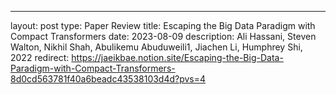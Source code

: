 ---
layout: post
type: Paper Review
title: Escaping the Big Data Paradigm with Compact Transformers
date: 2023-08-09
description: Ali Hassani, Steven Walton, Nikhil Shah, Abulikemu Abuduweili1, Jiachen Li, Humphrey Shi, 2022
redirect: https://jaeikbae.notion.site/Escaping-the-Big-Data-Paradigm-with-Compact-Transformers-8d0cd563781f40a6beadc43538103d4d?pvs=4